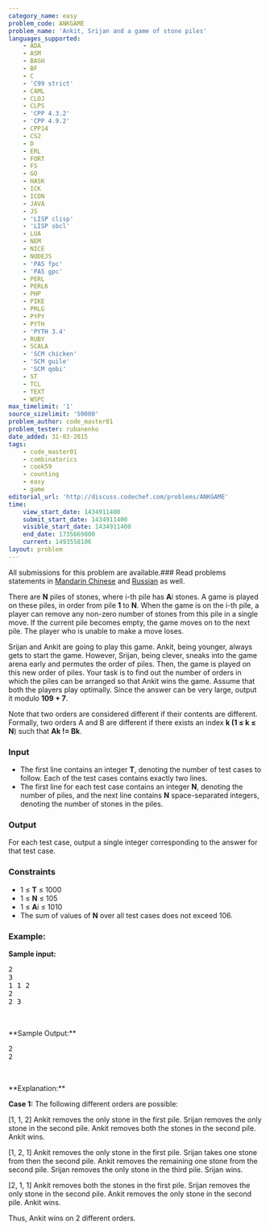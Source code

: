 ```yaml
---
category_name: easy
problem_code: ANKGAME
problem_name: 'Ankit, Srijan and a game of stone piles'
languages_supported:
    - ADA
    - ASM
    - BASH
    - BF
    - C
    - 'C99 strict'
    - CAML
    - CLOJ
    - CLPS
    - 'CPP 4.3.2'
    - 'CPP 4.9.2'
    - CPP14
    - CS2
    - D
    - ERL
    - FORT
    - FS
    - GO
    - HASK
    - ICK
    - ICON
    - JAVA
    - JS
    - 'LISP clisp'
    - 'LISP sbcl'
    - LUA
    - NEM
    - NICE
    - NODEJS
    - 'PAS fpc'
    - 'PAS gpc'
    - PERL
    - PERL6
    - PHP
    - PIKE
    - PRLG
    - PYPY
    - PYTH
    - 'PYTH 3.4'
    - RUBY
    - SCALA
    - 'SCM chicken'
    - 'SCM guile'
    - 'SCM qobi'
    - ST
    - TCL
    - TEXT
    - WSPC
max_timelimit: '1'
source_sizelimit: '50000'
problem_author: code_master01
problem_tester: rubanenko
date_added: 31-03-2015
tags:
    - code_master01
    - combinatorics
    - cook59
    - counting
    - easy
    - game
editorial_url: 'http://discuss.codechef.com/problems/ANKGAME'
time:
    view_start_date: 1434911400
    submit_start_date: 1434911400
    visible_start_date: 1434911400
    end_date: 1735669800
    current: 1493558106
layout: problem
---
```

All submissions for this problem are available.###  Read problems statements in [Mandarin Chinese](http://www.codechef.com/download/translated/COOK59/mandarin/ANKGAME.pdf) and [Russian](http://www.codechef.com/download/translated/COOK59/russian/ANKGAME.pdf) as well.

There are **N** piles of stones, where i-th pile has **A**i stones. A game is played on these piles, in order from pile **1** to **N**. When the game is on the i-th pile, a player can remove any non-zero number of stones from this pile in a single move. If the current pile becomes empty, the game moves on to the next pile. The player who is unable to make a move loses.

Srijan and Ankit are going to play this game. Ankit, being younger, always gets to start the game. However, Srijan, being clever, sneaks into the game arena early and permutes the order of piles. Then, the game is played on this new order of piles. Your task is to find out the number of orders in which the piles can be arranged so that Ankit wins the game. Assume that both the players play optimally. Since the answer can be very large, output it modulo **109 + 7**.

Note that two orders are considered different if their contents are different. Formally, two orders A and B are different if there exists an index **k (1 ≤ k ≤ N**) such that **Ak != Bk**.

### Input

- The first line contains an integer **T**, denoting the number of test cases to follow. Each of the test cases contains exactly two lines.
- The first line for each test case contains an integer **N**, denoting the number of piles, and the next line contains **N** space-separated integers, denoting the number of stones in the piles.

### Output

For each test case, output a single integer corresponding to the answer for that test case.

### Constraints

- 1 ≤ **T** ≤ 1000
- 1 ≤ **N** ≤ 105
- 1 ≤ **A**i ≤ 1010
- The sum of values of **N** over all test cases does not exceed 106.

### Example:

**Sample input:**

<pre>
2
3
1 1 2
2
2 3


</pre>**Sample Output:**
<pre>
2
2


</pre>**Explanation:**
**Case 1:**
The following different orders are possible:

\[1, 1, 2\]
Ankit removes the only stone in the first pile.
Srijan removes the only stone in the second pile.
Ankit removes both the stones in the second pile.
Ankit wins.

\[1, 2, 1\]
Ankit removes the only stone in the first pile.
Srijan takes one stone from then the second pile. Ankit removes the remaining one stone from the second pile.
Srijan removes the only stone in the third pile.
Srijan wins.

\[2, 1, 1\]
Ankit removes both the stones in the first pile.
Srijan removes the only stone in the second pile.
Ankit removes the only stone in the second pile.
Ankit wins.

Thus, Ankit wins on 2 different orders.
